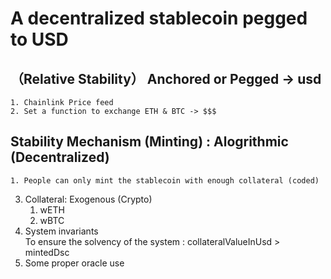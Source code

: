 # A decentralized stablecoin pegged to USD
## （Relative Stability） Anchored or Pegged -> usd
    1. Chainlink Price feed
    2. Set a function to exchange ETH & BTC -> $$$
##  Stability Mechanism (Minting) : Alogrithmic (Decentralized)
    1. People can only mint the stablecoin with enough collateral (coded)
3.  Collateral: Exogenous (Crypto)
    1. wETH
    2. wBTC
4.  System invariants  
    To ensure the solvency of the system : collateralValueInUsd > mintedDsc
5.  Some proper oracle use
        
